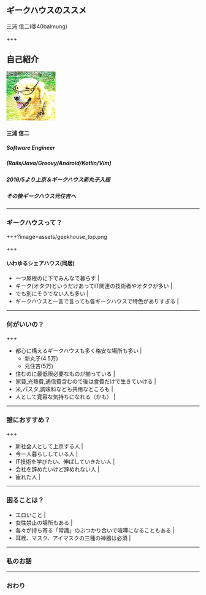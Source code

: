 ## ギークハウスのススメ

三浦 信二(@40balmung)

+++

## 自己紹介

![ProfileImage](assets/profile.jpg)

#### 三浦 信二
##### Software Engineer
##### (Rails/Java/Groovy/Android/Kotlin/Vim)
##### 2016/5より上京＆ギークハウス新丸子入居
##### その後ギークハウス元住吉へ


---


### ギークハウスって？

+++?image=assets/geekhouse_top.png

+++

#### いわゆるシェアハウス(同居)

- 一つ屋根のに下でみんなで暮らす |
- ギーク(オタク)というだけあってIT関連の技術者やオタクが多い |
- でも別にそうでない人も多い |
- ギークハウスと一言で言っても各ギークハウスで特色がありすぎる |

---

### 何がいいの？

+++

- 都心に構えるギークハウスも多く格安な場所も多い |
  * 新丸子(4.5万)
  * 元住吉(5万)
- 住むのに最低限必要なものが揃っている |
- 家賃,光熱費,通信費含むので後は食費だけで生きていける |
- 米,パスタ,調味料なども共用なところも |
- 人として寛容な気持ちになれる（かも） |


---


### 誰におすすめ？

+++

- 新社会人として上京する人 |
- 今一人暮らししている人 |
- IT技術を学びたい、伸ばしていきたい人 |
- 会社を辞めたいけど辞めれない人 |
- 疲れた人 |

---

### 困ることは？

- エロいこと |
- 女性禁止の場所もある |
- 各々が持ち寄る「常識」のぶつかり合いで喧嘩になることもある |
- 耳栓、マスク、アイマスクの三種の神器は必須 |

---

### 私のお話


---


### おわり

